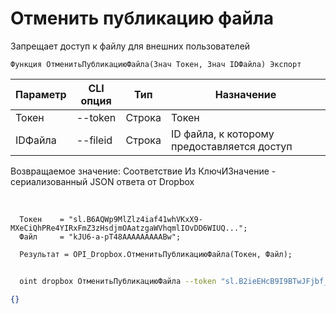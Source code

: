 ﻿---
sidebar_position: 6
---

# Отменить публикацию файла
 Запрещает доступ к файлу для внешних пользователей



`Функция ОтменитьПубликациюФайла(Знач Токен, Знач IDФайла) Экспорт`

  | Параметр | CLI опция | Тип | Назначение |
  |-|-|-|-|
  | Токен | --token | Строка | Токен |
  | IDФайла | --fileid | Строка | ID файла, к которому предоставляется доступ |

  
  Возвращаемое значение:   Соответствие Из КлючИЗначение - сериализованный JSON ответа от Dropbox

<br/>




```bsl title="Пример кода"
  Токен    = "sl.B6AQWp9MlZlz4iaf41whVKxX9-MXeCiQhPRe4YIRxFmZ3zHsdjmOAatzgaWVhqmlIOvDD6WIUQ...";
  Файл     = "kJU6-a-pT48AAAAAAAAABw";
  
  Результат = OPI_Dropbox.ОтменитьПубликациюФайла(Токен, Файл);
```
	


```sh title="Пример команды CLI"
    
  oint dropbox ОтменитьПубликациюФайла --token "sl.B2ieEHcB9I9BTwJFjbf_MQtoZMKjGYgkpBqzQkvBfuSz41Qpy5r3d7a4ax22I5ILWhd9KLbN5L..." --fileid %fileid%

```

```json title="Результат"
{}
```
